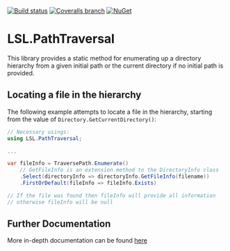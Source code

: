 [![Build status](https://img.shields.io/appveyor/ci/alunacjones/lsl-pathtraversal.svg)](https://ci.appveyor.com/project/alunacjones/lsl-pathtraversal)
[![Coveralls branch](https://img.shields.io/coverallsCoverage/github/alunacjones/LSL.PathTraversal)](https://coveralls.io/github/alunacjones/LSL.PathTraversal)
[![NuGet](https://img.shields.io/nuget/v/LSL.PathTraversal.svg)](https://www.nuget.org/packages/LSL.PathTraversal/)

# LSL.PathTraversal

This library provides a static method for enumerating up a directory hierarchy from a given initial path
or the current directory if no initial path is provided.

## Locating a file in the hierarchy

The following example attempts to locate a file in the hierarchy, starting from 
the value of `Directory.GetCurrentDirectory()`:

```csharp
// Necessary usings:
using LSL.PathTraversal;

...

var fileInfo = TraversePath.Enumerate()
    // GetFileInfo is an extension method to the DirectoryInfo class
    .Select(directoryInfo => directoryInfo.GetFileInfo(filename))
    .FirstOrDefault(fileInfo => fileInfo.Exists)

// If the file was found then fileInfo will provide all information
// otherwise fileInfo will be null
```
<!-- HIDE -->
## Further Documentation

More in-depth documentation can be found [here](https://alunacjones.github.io/LSL.PathTraversal/)
<!-- END:HIDE -->